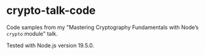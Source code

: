  # crypto-talk-code
 
Code samples from my "Mastering Cryptography Fundamentals with Node’s `crypto` module" talk.

Tested with Node.js version 19.5.0.

